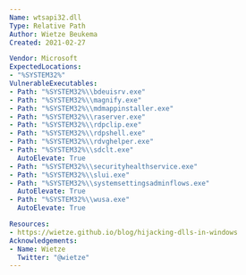 ```yaml
---
Name: wtsapi32.dll
Type: Relative Path
Author: Wietze Beukema
Created: 2021-02-27

Vendor: Microsoft
ExpectedLocations:
- "%SYSTEM32%"
VulnerableExecutables:
- Path: "%SYSTEM32%\\bdeuisrv.exe"
- Path: "%SYSTEM32%\\magnify.exe"
- Path: "%SYSTEM32%\\mdmappinstaller.exe"
- Path: "%SYSTEM32%\\raserver.exe"
- Path: "%SYSTEM32%\\rdpclip.exe"
- Path: "%SYSTEM32%\\rdpshell.exe"
- Path: "%SYSTEM32%\\rdvghelper.exe"
- Path: "%SYSTEM32%\\sdclt.exe"
  AutoElevate: True
- Path: "%SYSTEM32%\\securityhealthservice.exe"
- Path: "%SYSTEM32%\\slui.exe"
- Path: "%SYSTEM32%\\systemsettingsadminflows.exe"
  AutoElevate: True
- Path: "%SYSTEM32%\\wusa.exe"
  AutoElevate: True

Resources:
- https://wietze.github.io/blog/hijacking-dlls-in-windows
Acknowledgements:
- Name: Wietze
  Twitter: "@wietze"
---
```

